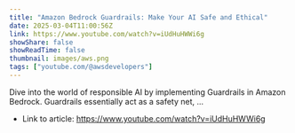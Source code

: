 ```yaml
---
title: "Amazon Bedrock Guardrails: Make Your AI Safe and Ethical"
date: 2025-03-04T11:00:56Z
link: https://www.youtube.com/watch?v=iUdHuHWWi6g
showShare: false
showReadTime: false
thumbnail: images/aws.png
tags: ["youtube.com/@awsdevelopers"]
---
```

Dive into the world of responsible AI by implementing Guardrails in Amazon Bedrock. Guardrails essentially act as a safety net, ...

- Link to article: https://www.youtube.com/watch?v=iUdHuHWWi6g